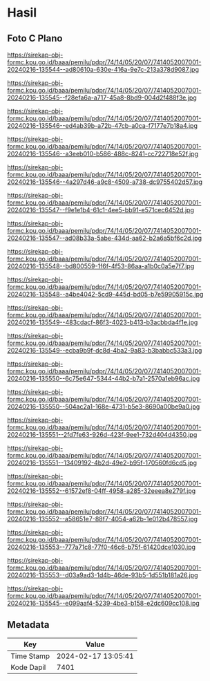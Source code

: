 # Hasil

## Foto C Plano

https://sirekap-obj-formc.kpu.go.id/baaa/pemilu/pdpr/74/14/05/20/07/7414052007001-20240216-135544--ad80610a-630e-416a-9e7c-213a378d9087.jpg

https://sirekap-obj-formc.kpu.go.id/baaa/pemilu/pdpr/74/14/05/20/07/7414052007001-20240216-135545--f28efa6a-a717-45a8-8bd9-004d2f488f3e.jpg

https://sirekap-obj-formc.kpu.go.id/baaa/pemilu/pdpr/74/14/05/20/07/7414052007001-20240216-135546--ed4ab39b-a72b-47cb-a0ca-f7177e7b18a4.jpg

https://sirekap-obj-formc.kpu.go.id/baaa/pemilu/pdpr/74/14/05/20/07/7414052007001-20240216-135546--a3eeb010-b586-488c-8241-cc722718e52f.jpg

https://sirekap-obj-formc.kpu.go.id/baaa/pemilu/pdpr/74/14/05/20/07/7414052007001-20240216-135546--4a297d46-a9c8-4509-a738-dc9755402d57.jpg

https://sirekap-obj-formc.kpu.go.id/baaa/pemilu/pdpr/74/14/05/20/07/7414052007001-20240216-135547--f9e1e1b4-61c1-4ee5-bb91-e571cec6452d.jpg

https://sirekap-obj-formc.kpu.go.id/baaa/pemilu/pdpr/74/14/05/20/07/7414052007001-20240216-135547--ad08b33a-5abe-434d-aa62-b2a6a5bf6c2d.jpg

https://sirekap-obj-formc.kpu.go.id/baaa/pemilu/pdpr/74/14/05/20/07/7414052007001-20240216-135548--bd800559-1f6f-4f53-86aa-a1b0c0a5e7f7.jpg

https://sirekap-obj-formc.kpu.go.id/baaa/pemilu/pdpr/74/14/05/20/07/7414052007001-20240216-135548--a4be4042-5cd9-445d-bd05-b7e59905915c.jpg

https://sirekap-obj-formc.kpu.go.id/baaa/pemilu/pdpr/74/14/05/20/07/7414052007001-20240216-135549--483cdacf-86f3-4023-b413-b3acbbda4f1e.jpg

https://sirekap-obj-formc.kpu.go.id/baaa/pemilu/pdpr/74/14/05/20/07/7414052007001-20240216-135549--ecba9b9f-dc8d-4ba2-9a83-b3babbc533a3.jpg

https://sirekap-obj-formc.kpu.go.id/baaa/pemilu/pdpr/74/14/05/20/07/7414052007001-20240216-135550--6c75e647-5344-44b2-b7a1-2570a1eb96ac.jpg

https://sirekap-obj-formc.kpu.go.id/baaa/pemilu/pdpr/74/14/05/20/07/7414052007001-20240216-135550--504ac2a1-168e-4731-b5e3-8690a00be9a0.jpg

https://sirekap-obj-formc.kpu.go.id/baaa/pemilu/pdpr/74/14/05/20/07/7414052007001-20240216-135551--2fd7fe63-926d-423f-9ee1-732d404d4350.jpg

https://sirekap-obj-formc.kpu.go.id/baaa/pemilu/pdpr/74/14/05/20/07/7414052007001-20240216-135551--13409192-4b2d-49e2-b95f-170560fd6cd5.jpg

https://sirekap-obj-formc.kpu.go.id/baaa/pemilu/pdpr/74/14/05/20/07/7414052007001-20240216-135552--61572ef8-04ff-4958-a285-32eeea8e279f.jpg

https://sirekap-obj-formc.kpu.go.id/baaa/pemilu/pdpr/74/14/05/20/07/7414052007001-20240216-135552--a58651e7-88f7-4054-a62b-1e012b478557.jpg

https://sirekap-obj-formc.kpu.go.id/baaa/pemilu/pdpr/74/14/05/20/07/7414052007001-20240216-135553--777a71c8-77f0-46c6-b75f-61420dce1030.jpg

https://sirekap-obj-formc.kpu.go.id/baaa/pemilu/pdpr/74/14/05/20/07/7414052007001-20240216-135553--d03a9ad3-1d4b-46de-93b5-1d551b181a26.jpg

https://sirekap-obj-formc.kpu.go.id/baaa/pemilu/pdpr/74/14/05/20/07/7414052007001-20240216-135545--e099aaf4-5239-4be3-b158-e2dc609cc108.jpg


## Metadata

| Key        | Value               |
| ---------- | ------------------- |
| Time Stamp | 2024-02-17 13:05:41 |
| Kode Dapil | 7401                |



